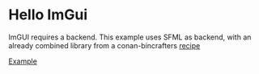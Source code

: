 # Hello ImGui

ImGUI requires a backend.
This example uses SFML as backend, with an already combined library from a
conan-bincrafters [recipe](https://bincrafters.jfrog.io/ui/repos/tree/Properties/conan%2Fbincrafters)

[Example](https://eliasdaler.github.io/using-imgui-with-sfml-pt1/)
